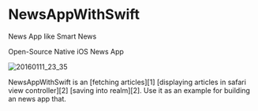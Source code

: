 # NewsAppWithSwift
News App like Smart News

Open-Source Native iOS News App

![20160111_23_35](https://cloud.githubusercontent.com/assets/901084/12236377/b2c84b28-b8bc-11e5-815f-863fdc4f687a.gif)

NewsAppWithSwift is an [fetching articles][1] [displaying articles in safari view controller][2] [saving into realm][2]. Use it as an example for building an news app that.
